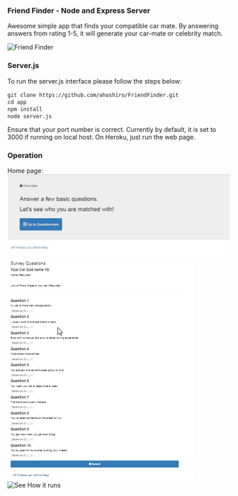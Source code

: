 ### Friend Finder - Node and Express Server

Awesome simple app that finds your compatible car mate. By answering answers from rating 1-5, it will generate your car-mate or celebrity match. 

![Friend Finder](http://media.hollywood.com/images/1000x731/6723330.jpg)
<!-- (https://raw.githubusercontent.com/username/projectname/branch/path/to/img.png) -->

### Server.js

To run the server.js interface please follow the steps below:

	git clone https://github.com/ahoshiro/FriendFinder.git
	cd app
	npm install
	node server.js

  Ensure that your port number is correct. Currently by default, it is set to 3000 if running on local host. On Heroku, just run the web page. 

### Operation

Home page:
![Home Page](https://github.com/ahoshiro/FriendFinder/blob/master/app/images/Home%20page.jpg)
![Survey Page](https://github.com/ahoshiro/FriendFinder/blob/master/app/images/survey.png)
![See How it runs](https://drive.google.com/file/d/1UeoRV19JRUVfGXkmYwccMDCOWW4O9f6a/view)